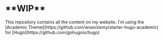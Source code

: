 <h1>**WIP**</h1>
This repository contains all the content on my website.
I'm using the [Academic Theme](https://github.com/wowchemy/starter-hugo-academic) for [Hugo](https://github.com/gohugoio/hugo)
